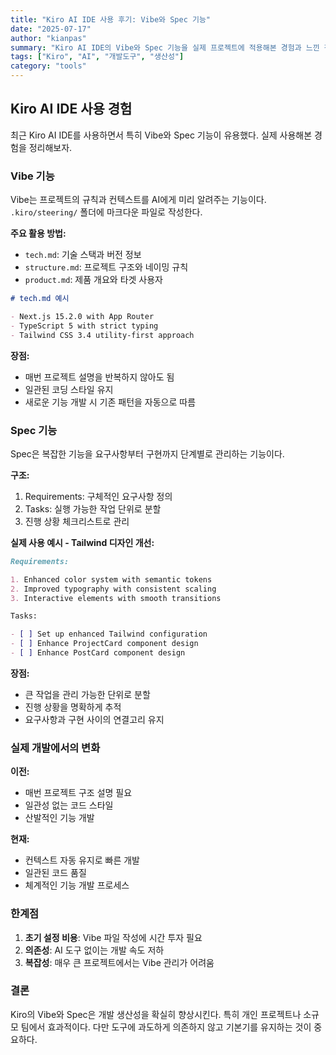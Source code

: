 ```yaml
---
title: "Kiro AI IDE 사용 후기: Vibe와 Spec 기능"
date: "2025-07-17"
author: "kianpas"
summary: "Kiro AI IDE의 Vibe와 Spec 기능을 실제 프로젝트에 적용해본 경험과 느낀 점을 정리."
tags: ["Kiro", "AI", "개발도구", "생산성"]
category: "tools"
---
```


## Kiro AI IDE 사용 경험

최근 Kiro AI IDE를 사용하면서 특히 Vibe와 Spec 기능이 유용했다. 실제 사용해본 경험을 정리해보자.

### Vibe 기능

Vibe는 프로젝트의 규칙과 컨텍스트를 AI에게 미리 알려주는 기능이다. `.kiro/steering/` 폴더에 마크다운 파일로 작성한다.

**주요 활용 방법:**

- `tech.md`: 기술 스택과 버전 정보
- `structure.md`: 프로젝트 구조와 네이밍 규칙
- `product.md`: 제품 개요와 타겟 사용자

```markdown
# tech.md 예시

- Next.js 15.2.0 with App Router
- TypeScript 5 with strict typing
- Tailwind CSS 3.4 utility-first approach
```

**장점:**

- 매번 프로젝트 설명을 반복하지 않아도 됨
- 일관된 코딩 스타일 유지
- 새로운 기능 개발 시 기존 패턴을 자동으로 따름

### Spec 기능

Spec은 복잡한 기능을 요구사항부터 구현까지 단계별로 관리하는 기능이다.

**구조:**

1. Requirements: 구체적인 요구사항 정의
2. Tasks: 실행 가능한 작업 단위로 분할
3. 진행 상황 체크리스트로 관리

**실제 사용 예시 - Tailwind 디자인 개선:**

```markdown
Requirements:

1. Enhanced color system with semantic tokens
2. Improved typography with consistent scaling
3. Interactive elements with smooth transitions

Tasks:

- [ ] Set up enhanced Tailwind configuration
- [ ] Enhance ProjectCard component design
- [ ] Enhance PostCard component design
```

**장점:**

- 큰 작업을 관리 가능한 단위로 분할
- 진행 상황을 명확하게 추적
- 요구사항과 구현 사이의 연결고리 유지

### 실제 개발에서의 변화

**이전:**

- 매번 프로젝트 구조 설명 필요
- 일관성 없는 코드 스타일
- 산발적인 기능 개발

**현재:**

- 컨텍스트 자동 유지로 빠른 개발
- 일관된 코드 품질
- 체계적인 기능 개발 프로세스

### 한계점

1. **초기 설정 비용**: Vibe 파일 작성에 시간 투자 필요
2. **의존성**: AI 도구 없이는 개발 속도 저하
3. **복잡성**: 매우 큰 프로젝트에서는 Vibe 관리가 어려움

### 결론

Kiro의 Vibe와 Spec은 개발 생산성을 확실히 향상시킨다. 특히 개인 프로젝트나 소규모 팀에서 효과적이다. 다만 도구에 과도하게 의존하지 않고 기본기를 유지하는 것이 중요하다.
